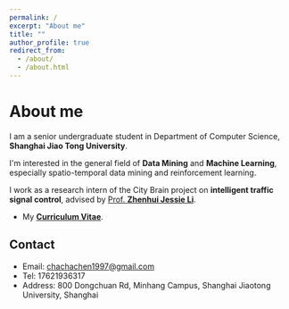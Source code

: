 ```yaml
---
permalink: /
excerpt: "About me"
title: ""
author_profile: true
redirect_from: 
  - /about/
  - /about.html
---
```


About me
======
I am a senior undergraduate student in Department of Computer Science, **Shanghai Jiao Tong University**. 

I'm interested in the general field of **Data Mining** and **Machine Learning**, especially spatio-temporal data mining and reinforcement learning. 

I work as a research intern of the City Brain project on **intelligent traffic signal control**, advised by [Prof. **Zhenhui Jessie Li**](https://faculty.ist.psu.edu/jessieli).

- My [**Curriculum Vitae**](/files/CV.pdf).

## Contact
- Email: chachachen1997@gmail.com
- Tel: 17621936317
- Address: 800 Dongchuan Rd, Minhang Campus, Shanghai Jiaotong University, Shanghai

<!--Other places to find me: facebook , weibo (in chinese)-->
